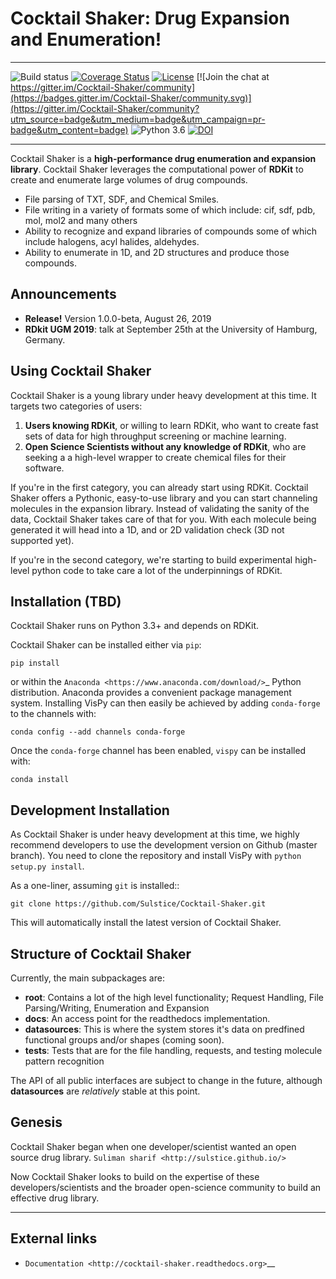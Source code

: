 
# Cocktail Shaker: Drug Expansion and Enumeration!
------------------------------------------------------------------------

![Build status](https://travis-ci.org/Sulstice/Cocktail-Shaker.svg?branch=master)
[![Coverage Status](https://coveralls.io/repos/github/Sulstice/Cocktail-Shaker/badge.svg?branch=master)](https://coveralls.io/github/Sulstice/Cocktail-Shaker?branch=master)
[![License](https://img.shields.io/badge/license-new%20BSD-blue.svg)](https://github.com/Sulstice/CocktailShaker/blob/master/LICENSE)
[![Join the chat at https://gitter.im/Cocktail-Shaker/community](https://badges.gitter.im/Cocktail-Shaker/community.svg)](https://gitter.im/Cocktail-Shaker/community?utm_source=badge&utm_medium=badge&utm_campaign=pr-badge&utm_content=badge)
![Python 3.6](https://img.shields.io/badge/python-3.6-blue.svg)
 [![DOI](https://zenodo.org/badge/170644606.svg)](https://zenodo.org/badge/latestdoi/170644606)


----

Cocktail Shaker is a **high-performance drug enumeration and expansion library**. Cocktail Shaker leverages the computational power of  **RDKit** to create and enumerate large volumes of drug compounds. 

-  File parsing of TXT, SDF, and Chemical Smiles. 
-  File writing in a variety of formats some of which include: cif, sdf, pdb, mol, mol2 and many others
-  Ability to recognize and expand libraries of compounds some of which include halogens, acyl halides, aldehydes. 
-  Ability to enumerate in 1D, and 2D structures and produce those compounds. 


Announcements
-------------

- **Release!** Version 1.0.0-beta, August 26, 2019
- **RDkit UGM 2019**: talk at September 25th at the University of Hamburg, Germany.


Using Cocktail Shaker
---------------------

Cocktail Shaker is a young library under heavy development at this time. It
targets two categories of users:

1. **Users knowing RDKit**, or willing to learn RDKit, who want to
   create fast sets of data for high throughput screening or machine learning.
2. **Open Science Scientists without any knowledge of RDKit**, who are seeking a
   a high-level wrapper to create chemical files for their software.

If you're in the first category, you can already start using RDKit.
Cocktail Shaker offers a Pythonic, easy-to-use library and you can start channeling molecules in the expansion library.
Instead of validating the sanity of the data, Cocktail Shaker takes care of that for you.
With each molecule being generated it will head into a 1D, and or 2D validation check (3D not supported yet). 

If you're in the second category, we're starting to build experimental
high-level python code to take care a lot of the underpinnings of RDKit.

Installation (TBD)
------------------

Cocktail Shaker runs on Python 3.3+ and depends on RDKit. 


Cocktail Shaker can be installed either via `pip`:

```
pip install
```

or within the `Anaconda <https://www.anaconda.com/download/>`_ Python
distribution. Anaconda provides a convenient package management system.
Installing VisPy can then easily be achieved by adding `conda-forge` to the
channels with:

```
conda config --add channels conda-forge
```

Once the `conda-forge` channel has been enabled, `vispy` can be installed with:

```
conda install 
```

Development Installation
------------------------

As Cocktail Shaker is under heavy development at this time, we highly recommend
developers to use the development version on Github (master branch). You need
to clone the repository and install VisPy with
``python setup.py install``.

As a one-liner, assuming `git` is installed::

    git clone https://github.com/Sulstice/Cocktail-Shaker.git

This will automatically install the latest version of Cocktail Shaker.

Structure of Cocktail Shaker
----------------------------

Currently, the main subpackages are:

-  **root**: Contains a lot of the high level functionality; Request Handling, File Parsing/Writing, Enumeration and Expansion
-  **docs**: An access point for the readthedocs implementation. 
-  **datasources**: This is where the system stores it's data on predfined functional groups and/or shapes (coming soon). 
-  **tests**: Tests that are for the file handling, requests, and testing molecule pattern recognition

The API of all public interfaces are subject to change in the future,
although **datasources** are *relatively* stable at this point.


Genesis
-------

Cocktail Shaker began when one developer/scientist wanted an open source drug library. 
`Suliman sharif <http://sulstice.github.io/>`

Now Cocktail Shaker looks to build on the expertise of these developers/scientists and the
broader open-science community to build an effective drug library. 

----

External links
--------------

-  `Documentation <http://cocktail-shaker.readthedocs.org>`__
